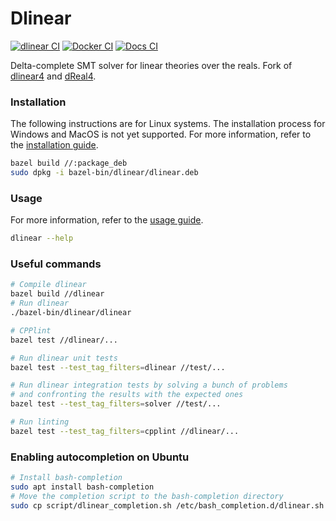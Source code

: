 # Dlinear

[![dlinear CI](https://github.com/TendTo/dlinear/actions/workflows/dlinear.yml/badge.svg)](https://github.com/TendTo/dlinear/actions/workflows/dlinear.yml)
[![Docker CI](https://github.com/TendTo/dlinear/actions/workflows/docker.yml/badge.svg)](https://github.com/TendTo/dlinear/actions/workflows/docker.yml)
[![Docs CI](https://github.com/TendTo/dlinear/actions/workflows/docs.yml/badge.svg)](https://tendto.github.io/dlinear/)

Delta-complete SMT solver for linear theories over the reals.
Fork of [dlinear4](https://github.com/martinjos/dlinear4) and [dReal4](https://github.com/dreal/dreal4).

### Installation

The following instructions are for Linux systems.
The installation process for Windows and MacOS is not yet supported.
For more information, refer to the [installation guide](docs/Installation.md).

```bash
bazel build //:package_deb
sudo dpkg -i bazel-bin/dlinear/dlinear.deb
```

### Usage

For more information, refer to the [usage guide](docs/Usage.md).

```bash
dlinear --help
```

### Useful commands

```bash
# Compile dlinear
bazel build //dlinear
# Run dlinear
./bazel-bin/dlinear/dlinear
```

```bash
# CPPlint
bazel test //dlinear/...
```

```bash
# Run dlinear unit tests
bazel test --test_tag_filters=dlinear //test/...
```

```bash
# Run dlinear integration tests by solving a bunch of problems
# and confronting the results with the expected ones
bazel test --test_tag_filters=solver //test/...
```

```bash
# Run linting
bazel test --test_tag_filters=cpplint //dlinear/...
```

### Enabling autocompletion on Ubuntu

```bash
# Install bash-completion
sudo apt install bash-completion
# Move the completion script to the bash-completion directory
sudo cp script/dlinear_completion.sh /etc/bash_completion.d/dlinear.sh
```
